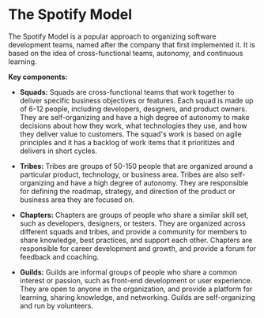 # The Spotify Model

The Spotify Model is a popular approach to organizing software development teams, named after the company that first implemented it. It is based on the idea of cross-functional teams, autonomy, and continuous learning.

**Key components:**

* **Squads:** Squads are cross-functional teams that work together to deliver specific business objectives or features. Each squad is made up of 6-12 people, including developers, designers, and product owners. They are self-organizing and have a high degree of autonomy to make decisions about how they work, what technologies they use, and how they deliver value to customers. The squad's work is based on agile principles and it has a backlog of work items that it prioritizes and delivers in short cycles.

* **Tribes:** Tribes are groups of 50-150 people that are organized around a particular product, technology, or business area. Tribes are also self-organizing and have a high degree of autonomy. They are responsible for defining the roadmap, strategy, and direction of the product or business area they are focused on.

* **Chapters:** Chapters are groups of people who share a similar skill set, such as developers, designers, or testers. They are organized across different squads and tribes, and provide a community for members to share knowledge, best practices, and support each other. Chapters are responsible for career development and growth, and provide a forum for feedback and coaching.

* **Guilds:** Guilds are informal groups of people who share a common interest or passion, such as front-end development or user experience. They are open to anyone in the organization, and provide a platform for learning, sharing knowledge, and networking. Guilds are self-organizing and run by volunteers.
